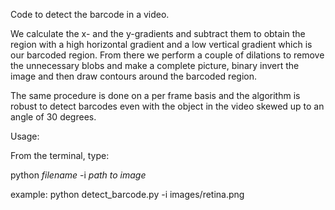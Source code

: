 Code to detect the barcode in a video.

We calculate the x- and the y-gradients and subtract them to obtain the region with a high horizontal gradient and a low vertical gradient which is our barcoded region. From there we perform a couple of dilations to remove the unnecessary blobs and make a complete picture, binary invert the image and then draw contours around the barcoded region.

The same procedure is done on a per frame basis and the algorithm is robust to detect barcodes even with the object in the video skewed up to an angle of 30 degrees.

Usage:

From the terminal, type:

python _filename_ -i _path to image_

example: python detect_barcode.py -i images/retina.png

